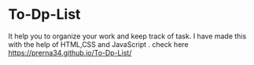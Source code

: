 # To-Dp-List
It help you to organize your work and keep track of task. I have made this with the help of HTML,CSS and JavaScript .
check here
https://prerna34.github.io/To-Dp-List/
